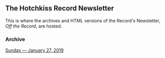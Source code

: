 ## The Hotchkiss Record Newsletter
This is where the archives and HTML versions of the Record's Newsletter, *Off the Record*, are hosted. 

### Archive
[Sunday –– January 27, 2019](/20190124)
